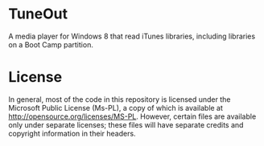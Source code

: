 TuneOut
=======

A media player for Windows 8 that read iTunes libraries, including libraries on a Boot Camp partition.

License
=======
In general, most of the code in this repository is licensed under the Microsoft Public License (Ms-PL), a copy of which is available at http://opensource.org/licenses/MS-PL.
However, certain files are available only under separate licenses; these files will have separate credits and copyright information in their headers.
